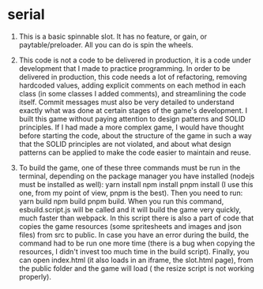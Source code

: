 # serial

1. This is a basic spinnable slot. It has no feature, or gain, or paytable/preloader. All you can do is spin the wheels.

2. This code is not a code to be delivered in production, it is a code under development that I made to practice programming. 
   In order to be delivered in production, this code needs a lot of refactoring, removing hardcoded values, adding explicit 
   comments on each method in each class (in some classes I added comments), and streamlining the code itself.
   Commit messages must also be very detailed to understand exactly what was done at certain stages of the game's development.
   I built this game without paying attention to design patterns and SOLID principles. 
   If I had made a more complex game, I would have thought before starting the code, about the structure of the game in such a way 
   that the SOLID principles are not violated, and about what design patterns can be applied to make the code easier to maintain and reuse.
   
3. To build the game, one of these three commands must be run in the terminal, depending on the package manager you have installed (nodejs must be installed as well): 
      yarn install
      npm install
      pnpm install   (I use this one, from my point of view, pnpm is the best). 
   Then you need to run: 
      yarn build 
      npm build 
      pnpm build. 
   When you run this command, esbuild.script.js will be called and it will build the game very quickly, much faster than webpack. 
   In this script there is also a part of code that copies the game resources (some spritesheets and images and json files) from src to public. 
   In case you have an error during the build, the command had to be run one more time (there is a bug when copying the resources, I didn't invest too much time in the build script).
   Finally, you can open index.html (it also loads in an iframe, the slot.html page), from the public folder and the game will load ( the resize script is not working properly). 
